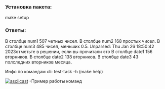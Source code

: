 ### Установка пакета:
make setup
### Ответы: 
В столбце num1 507 четных чисел. 
В столбце num2 168 простых чисел. 
В столбце num3 485 чисел, меньших 0.5. 
Unparsed: Thu Jan 26 18:50:42 2023отметьте в решении, если вы прочитали это 
В столбце date1 156 вторников. 
В столбце date2 138 вторников. 
В столбце date3 43 полследних вторников месяца. 

Инфо по командам cli: test-task -h (make help) 

[![asciicast](https://asciinema.org/a/I3hd3fuv0nSZApXExOFzUFmgr.svg)](https://asciinema.org/a/I3hd3fuv0nSZApXExOFzUFmgr)
-Пример работы команд
